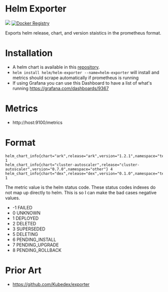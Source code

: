 # Helm Exporter

[![](https://images.microbadger.com/badges/image/sstarcher/helm-exporter.svg)](http://microbadger.com/images/sstarcher/helm-exporter "Get your own image badge on microbadger.com")
[![Docker Registry](https://img.shields.io/docker/pulls/sstarcher/helm-exporter.svg)](https://registry.hub.docker.com/u/sstarcher/helm-exporter)&nbsp;

Exports helm release, chart, and version staistics in the prometheus format.

# Installation
* A helm chart is available in this [repository](https://github.com/helm/charts/tree/master/stable/helm-exporter).
* `helm install helm/helm-exporter --name=helm-exporter` will install and metrics should scrape automatically if prometheus is running
* If using Grafana you can use this Dashboard to have a list of what's running https://grafana.com/dashboards/9367

# Metrics
* http://host:9100/metrics


# Format
```
helm_chart_info{chart="ark",release="ark",version="1.2.1",namespace="test"} 1
helm_chart_info{chart="cluster-autoscaler",release="cluster-autoscaler",version="0.7.0",namespace="other"} 4
helm_chart_info{chart="dex",release="dex",version="0.1.0",namespace="test"} 1
```

The metric value is the helm status code.  These status codes indexes do not map up directly to helm.  This is so I can make the bad cases negative values.
* -1 FAILED
* 0 UNKNOWN
* 1 DEPLOYED
* 2 DELETED
* 3 SUPERSEDED
* 5 DELETING
* 6 PENDING_INSTALL
* 7 PENDING_UPGRADE
* 8 PENDING_ROLLBACK

# Prior Art
* https://github.com/Kubedex/exporter
